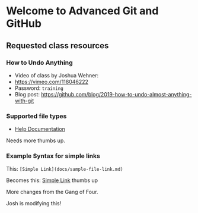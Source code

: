 # Welcome to Advanced Git and GitHub

## Requested class resources

### How to Undo Anything
- Video of class by Joshua Wehner: 
 - https://vimeo.com/118046222 
 - Password: `training`
- Blog post: https://github.com/blog/2019-how-to-undo-almost-anything-with-git

### Supported file types

- [Help Documentation](https://help.github.com/categories/working-with-non-code-files/)

Needs more thumbs up.

### Example Syntax for simple links

This: `[Simple Link](docs/sample-file-link.md)`

Becomes this: [Simple Link](docs/sample-file-link.md)
thumbs up

More changes from the Gang of Four.

Josh is modifying this!
